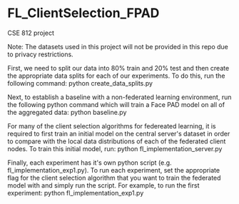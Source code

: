 # FL_ClientSelection_FPAD
CSE 812 project

Note: The datasets used in this project will not be provided in this repo due to privacy restrictions.

First, we need to split our data into 80% train and 20% test and then create the appropriate data splits for each of our experiments. To do this, run the following command:
  python create_data_splits.py
  
Next, to establish a baseline with a non-federated learning environment, run the following python command which will train a Face PAD model on all of the aggregated data:
  python baseline.py
  
For many of the client selection algorithms for federeated learning, it is required to first train an initial model on the central server's dataset in order to compare with the local data distributions of each of the federated client nodes. To train this initial model, run:
  python fl_implementation_server.py
  
Finally, each experiment has it's own python script (e.g. fl_implementation_exp1.py). To run each experiment, set the appropriate flag for the client selection algorithm that you want to train the federated model with and simply run the script. For example, to run the first experiment:
  python fl_implementation_exp1.py
